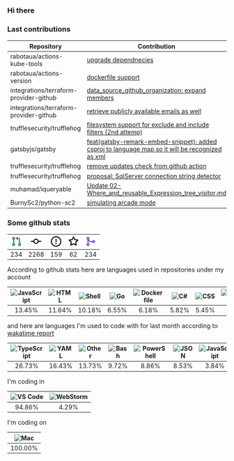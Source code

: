 ### Hi there

### Last contributions

| Repository                             | Contribution                                                                                                                                     |
| -------------------------------------- | ------------------------------------------------------------------------------------------------------------------------------------------------ |
| rabotaua/actions-kube-tools            | [upgrade dependnecies](https://github.com/rabotaua/actions-kube-tools/pull/289)                                                                  |
| rabotaua/actions-version               | [dockerfile support](https://github.com/rabotaua/actions-version/pull/218)                                                                       |
| integrations/terraform-provider-github | [data_source_github_organization: expand members](https://github.com/integrations/terraform-provider-github/pull/1588)                           |
| integrations/terraform-provider-github | [retrieve publicly available emails as well](https://github.com/integrations/terraform-provider-github/pull/1557)                                |
| trufflesecurity/trufflehog             | [filesystem support for exclude and include filters (2nd attemp)](https://github.com/trufflesecurity/trufflehog/pull/1033)                       |
| gatsbyjs/gatsby                        | [feat(gatsby-remark-embed-snippet): added csproj to language map so it will be recognized as xml](https://github.com/gatsbyjs/gatsby/pull/36919) |
| trufflesecurity/trufflehog             | [remove updates check from github action](https://github.com/trufflesecurity/trufflehog/pull/883)                                                |
| trufflesecurity/trufflehog             | [proposal: SqlServer connection string detector](https://github.com/trufflesecurity/trufflehog/pull/867)                                         |
| muhamad/iqueryable                     | [Update 02-Where_and_reusable_Expression_tree_visitor.md](https://github.com/muhamad/iqueryable/pull/1)                                          |
| BurnySc2/python-sc2                    | [simulating arcade mode](https://github.com/BurnySc2/python-sc2/pull/118)                                                                        |

### Some github stats

| <img src="assets/icons/pullrequest.svg" width="24" height="24" alt="requests" title="requests" /> | <img src="assets/icons/commit.svg" width="24" height="24" alt="commits" title="commits" /> | <img src="assets/icons/issue.svg" width="24" height="24" alt="issues" title="issues" /> | <img src="assets/icons/star.svg" width="24" height="24" alt="stars" title="stars" /> | <img src="assets/icons/merge.svg" width="24" height="24" alt="contributions" title="contributions" /> |
| :-----------------------------------------------------------------------------------------------: | :----------------------------------------------------------------------------------------: | :-------------------------------------------------------------------------------------: | :----------------------------------------------------------------------------------: | :---------------------------------------------------------------------------------------------------: |
|                                                234                                                |                                            2268                                            |                                           159                                           |                                          62                                          |                                                  234                                                  |

According to github stats here are languages used in repositories under my account

| <img src="https://upload.wikimedia.org/wikipedia/commons/9/99/Unofficial_JavaScript_logo_2.svg" width="24" height="24" alt="JavaScript" title="JavaScript" /> | <img src="https://upload.wikimedia.org/wikipedia/commons/6/61/HTML5_logo_and_wordmark.svg" width="24" height="24" alt="HTML" title="HTML" /> | <img src="https://www.svgrepo.com/show/149905/txt-file-symbol.svg" width="24" height="24" alt="Shell" title="Shell" /> | <img src="https://upload.wikimedia.org/wikipedia/commons/0/05/Go_Logo_Blue.svg" width="24" height="24" alt="Go" title="Go" /> | <img src="https://www.svgrepo.com/show/149905/txt-file-symbol.svg" width="24" height="24" alt="Dockerfile" title="Dockerfile" /> | <img src="https://upload.wikimedia.org/wikipedia/commons/a/a3/.NET_Logo.svg" width="24" height="24" alt="C#" title="C#" /> | <img src="https://cdn1.iconfinder.com/data/icons/logotypes/32/badge-css-3-256.png" width="24" height="24" alt="CSS" title="CSS" /> | <img src="https://upload.wikimedia.org/wikipedia/commons/4/4c/Typescript_logo_2020.svg" width="24" height="24" alt="TypeScript" title="TypeScript" /> | <img src="https://upload.wikimedia.org/wikipedia/commons/c/c3/Python-logo-notext.svg" width="24" height="24" alt="Python" title="Python" /> | <img src="https://upload.wikimedia.org/wikipedia/commons/2/27/PHP-logo.svg" width="24" height="24" alt="PHP" title="PHP" /> |
| :-----------------------------------------------------------------------------------------------------------------------------------------------------------: | :------------------------------------------------------------------------------------------------------------------------------------------: | :--------------------------------------------------------------------------------------------------------------------: | :---------------------------------------------------------------------------------------------------------------------------: | :------------------------------------------------------------------------------------------------------------------------------: | :------------------------------------------------------------------------------------------------------------------------: | :--------------------------------------------------------------------------------------------------------------------------------: | :---------------------------------------------------------------------------------------------------------------------------------------------------: | :-----------------------------------------------------------------------------------------------------------------------------------------: | :-------------------------------------------------------------------------------------------------------------------------: |
|                                                                             13.45%                                                                            |                                                                    11.64%                                                                    |                                                         10.18%                                                         |                                                             6.55%                                                             |                                                               6.18%                                                              |                                                            5.82%                                                           |                                                                5.45%                                                               |                                                                         4.73%                                                                         |                                                                    4.36%                                                                    |                                                            4.36%                                                            |

and here are languages I'm used to code with for last month according to [wakatime report](https://wakatime.com/@mac)

| <img src="https://upload.wikimedia.org/wikipedia/commons/4/4c/Typescript_logo_2020.svg" width="24" height="24" alt="TypeScript" title="TypeScript" /> | <img src="https://upload.wikimedia.org/wikipedia/commons/6/63/YAML_logo_in_SVG_format.svg" width="24" height="24" alt="YAML" title="YAML" /> | <img src="https://www.svgrepo.com/show/149905/txt-file-symbol.svg" width="24" height="24" alt="Other" title="Other" /> | <img src="https://upload.wikimedia.org/wikipedia/commons/4/4b/Bash_Logo_Colored.svg" width="24" height="24" alt="Bash" title="Bash" /> | <img src="https://www.svgrepo.com/show/149905/txt-file-symbol.svg" width="24" height="24" alt="PowerShell" title="PowerShell" /> | <img src="https://upload.wikimedia.org/wikipedia/commons/c/c9/JSON_vector_logo.svg" width="24" height="24" alt="JSON" title="JSON" /> | <img src="https://upload.wikimedia.org/wikipedia/commons/9/99/Unofficial_JavaScript_logo_2.svg" width="24" height="24" alt="JavaScript" title="JavaScript" /> | <img src="https://www.svgrepo.com/show/149905/txt-file-symbol.svg" width="24" height="24" alt="Text" title="Text" /> | <img src="https://upload.wikimedia.org/wikipedia/commons/4/48/Markdown-mark.svg" width="24" height="24" alt="Markdown" title="Markdown" /> | <img src="https://upload.wikimedia.org/wikipedia/commons/6/61/HTML5_logo_and_wordmark.svg" width="24" height="24" alt="HTML" title="HTML" /> |
| :---------------------------------------------------------------------------------------------------------------------------------------------------: | :------------------------------------------------------------------------------------------------------------------------------------------: | :--------------------------------------------------------------------------------------------------------------------: | :------------------------------------------------------------------------------------------------------------------------------------: | :------------------------------------------------------------------------------------------------------------------------------: | :-----------------------------------------------------------------------------------------------------------------------------------: | :-----------------------------------------------------------------------------------------------------------------------------------------------------------: | :------------------------------------------------------------------------------------------------------------------: | :----------------------------------------------------------------------------------------------------------------------------------------: | :------------------------------------------------------------------------------------------------------------------------------------------: |
|                                                                         26.73%                                                                        |                                                                    16.43%                                                                    |                                                         13.73%                                                         |                                                                  9.72%                                                                 |                                                               8.86%                                                              |                                                                 8.53%                                                                 |                                                                             3.84%                                                                             |                                                         2.68%                                                        |                                                                    2.06%                                                                   |                                                                     1.54%                                                                    |

I'm coding in

| <img src="https://upload.wikimedia.org/wikipedia/commons/9/9a/Visual_Studio_Code_1.35_icon.svg" width="24" height="24" alt="VS Code" title="VS Code" /> | <img src="https://resources.jetbrains.com/storage/products/company/brand/logos/WebStorm_icon.svg" width="24" height="24" alt="WebStorm" title="WebStorm" /> |
| :-----------------------------------------------------------------------------------------------------------------------------------------------------: | :---------------------------------------------------------------------------------------------------------------------------------------------------------: |
|                                                                          94.86%                                                                         |                                                                            4.29%                                                                            |

I'm coding on

| <img src="https://upload.wikimedia.org/wikipedia/commons/f/fa/Apple_logo_black.svg" width="24" height="24" alt="Mac" title="Mac" /> |
| :---------------------------------------------------------------------------------------------------------------------------------: |
|                                                               100.00%                                                               |
